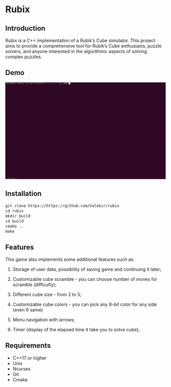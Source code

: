 # Rubix
## Introduction
Rubix is a C++ implementation of a Rubik’s Cube simulator. This project aims to provide a comprehensive tool for Rubik’s Cube enthusiasts, puzzle solvers, and anyone interested in the algorithmic aspects of solving complex puzzles. 

## Demo
<img src='https://github.com/Valekir/rubix/blob/master/other/example.gif'/>

## Installation
````
git clone https://https://github.com/Valekir/rubix
cd rubix
mkdir build
cd build
cmake ..
make
````

## Features

This game also implements some additional features such as:

1. Storage of user data, possibility of saving game and continuing it later;

2. Customizable cube scramble - you can choose number of moves for scramble (difficulty);

3. Different cube size - from 2 to 5;

4. Customizable cube colors - you can pick any 8-bit color for any side (even 6 same)

5. Menu navigation with arrows;

6. Timer (display of the elapsed time it take you to solve cube);


## Requirements
- C++17 or higher
- Unix
- Ncurses
- Git
- Cmake